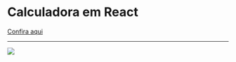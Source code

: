 <h1>Calculadora em React</h1>
<a href="https://calculadora-react-khaki.vercel.app/"> Confira aqui </a>
<hr/>
<img src="https://media3.giphy.com/media/yF60jcccDuIBUbkiBQ/giphy.gif?cid=790b76114d04f9c400bd00ce10e7d138620f9bea5dbcfdff&rid=giphy.gif&ct=g"/>
